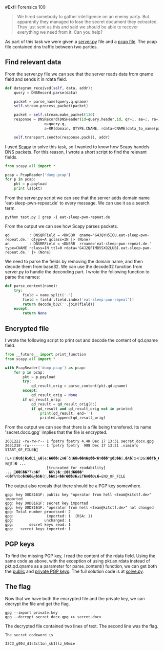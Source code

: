#Exfil
Forensics 100

> We hired somebody to gather intelligence on an enemy party. But apparently they managed to lose the secret document they extracted. They just sent us this and said we should be able to recover everything we need from it.
Can you help?

As part of this task we were given a [server.py](./server.py) file and a [pcap file]('./dump.pcap'). The pcap file contained dns traffic between two parties. 

## Find relevant data
From the server.py file we can see that the server reads data from qname field and sends it in rdata field. 
```python
def datagram_received(self, data, addr):
    query = DNSRecord.parse(data)

    packet = parse_name(query.q.qname)
    self.stream.process_packet(packet)

    packet = self.stream.make_packet(130)
    response = DNSRecord(DNSHeader(id=query.header.id, qr=1, aa=1, ra=1),
                  q=query.q,
                  a=RR(domain, QTYPE.CNAME, rdata=CNAME(data_to_name(packet))))

    self.transport.sendto(response.pack(), addr)
```
I used [Scapy](https://github.com/secdev/scapy) to solve this task, so I wanted to know how Scapy handels DNS packets. For this reason, I wrote a short script to find the relevant fields.
``` python
from scapy.all import *

pcap = PcapReader('dump.pcap')
for p in pcap:
    pkt = p.payload
    print ls(pkt)
```
From the server.py script we can see that the server adds domain name 'eat-sleep-pwn-repeat.de' to every message. We can use it as a search term.
```
python test.py | grep -i eat-sleep-pwn-repeat.de
```
From the output we can see how Scapy parses packets.
```
qd         : DNSQRField = <DNSQR  qname='G4JQYH5ICU.eat-sleep-pwn-repeat.de.' qtype=A qclass=IN |> (None)
an         : DNSRRField = <DNSRR  rrname='eat-sleep-pwn-repeat.de.' type=CNAME rclass=IN ttl=0 rdata='G4J2QFIMD5SXQ2LUBI.eat-sleep-pwn-repeat.de.' |> (None)
```

We need to parse the fields by removing the domain name, and then decode them from base32. We can use the decode32 function from server.py to handle the deconding part. I wrote the following function to parse the names:
```python
def parse_content(name):
    try:
        field = name.split('.')
        field = field[:field.index('eat-sleep-pwn-repeat')]
        return decode_b32(''.join(field))
    except:
        return None
```

## Encrypted file
I wrote the following script to print out and decode the content of qd.qname field.
``` python
from __future__ import print_function
from scapy.all import *

with PcapReader('dump.pcap') as pcap:
    for p in pcap:
        pkt = p.payload
        try:
            qd_result_orig = parse_content(pkt.qd.qname) 
        except:
            qd_result_orig = None
        if qd_result_orig:
            qd_result = qd_result_orig[6:]
            if qd_result and qd_result_orig not in printed:
                print(qd_result, end='')
                printed.append(qd_result_orig)
```

From the output we can see that there is a file being transfered. Its name 'secret.docx.gpg' implies that the file is encrypted.

```
2631222 -rw-rw-r-- 1 fpetry fpetry 4.4K Dec 17 13:31 secret.docx.gpg
2631218 -rw------- 1 fpetry fpetry  908 Dec 17 13:21 .viminfo
START_OF_FILE�
               L+�0�j�S�Ըi_&�|e:����!ZA�̚ձ��w��N�φ��<�Y���"g�3��,�A�]x+3G��f�_����눙f]� ...
                   [truncated for readability] 
... ��S��?7\b�f	�KVj�::@�1d����"<0�f%Ybo�R��&ݲ�b�(.��O1<��r���8�ѫEf�H��0ʟ�=END_OF_FILE
```
The output also reveals that there should be a PGP key somewhere.
```
gpg: key D0D8161F: public key "operator from hell <team@kitctf.de>" imported
gpg: key D0D8161F: secret key imported
gpg: key D0D8161F: "operator from hell <team@kitctf.de>" not changed
gpg: Total number processed: 2
gpg:               imported: 1  (RSA: 1)
gpg:              unchanged: 1
gpg:       secret keys read: 1
gpg:   secret keys imported: 1
```

## PGP keys
To find the missing PGP key, I read the content of the rdata field. Using the same code as above, with the exception of using pkt.an.rdata instead of pkt.qd.qname as a parameter for parse_content() function, we can get both the [public]('./public.key') and [private PGP keys]('./private.key'). The full solution code is at [solve.py]('./solve.py').

## The flag
Now that we have both the encrypted file and the private key, we can decrypt the file and get the flag.
```
gpg --import private.key
gpg --decrypt secret.docx.gpg >> secret.docx
```

The decrypted file contained two lines of text. The second line was the flag.
```
The secret codeword is 

33C3_g00d_d1s3ct1on_sk1llz_h0mie
```
